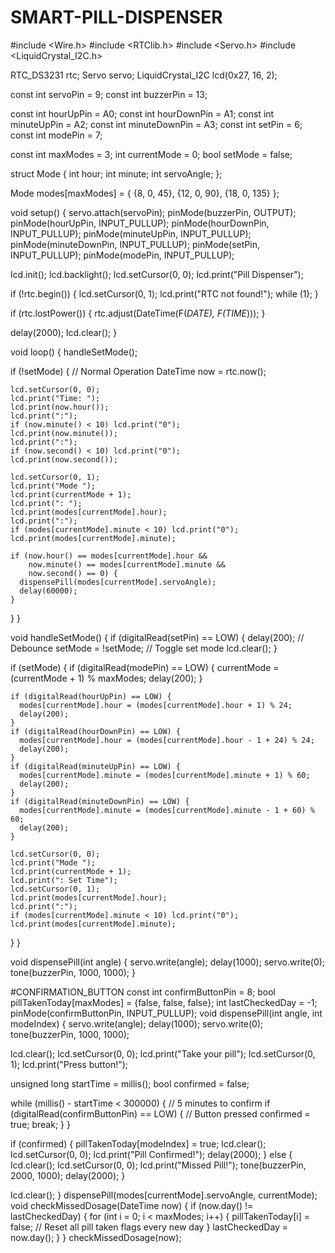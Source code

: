 # SMART-PILL-DISPENSER
#include <Wire.h>
#include <RTClib.h>
#include <Servo.h>
#include <LiquidCrystal_I2C.h>

RTC_DS3231 rtc;
Servo servo;
LiquidCrystal_I2C lcd(0x27, 16, 2);

const int servoPin = 9;
const int buzzerPin = 13;

const int hourUpPin = A0;
const int hourDownPin = A1;
const int minuteUpPin = A2;
const int minuteDownPin = A3;
const int setPin = 6;
const int modePin = 7;

const int maxModes = 3;
int currentMode = 0;
bool setMode = false;

struct Mode {
  int hour;
  int minute;
  int servoAngle;
};

Mode modes[maxModes] = {
  {8, 0, 45},
  {12, 0, 90},
  {18, 0, 135}
};

void setup() {
  servo.attach(servoPin);
  pinMode(buzzerPin, OUTPUT);
  pinMode(hourUpPin, INPUT_PULLUP);
  pinMode(hourDownPin, INPUT_PULLUP);
  pinMode(minuteUpPin, INPUT_PULLUP);
  pinMode(minuteDownPin, INPUT_PULLUP);
  pinMode(setPin, INPUT_PULLUP);
  pinMode(modePin, INPUT_PULLUP);

  lcd.init();
  lcd.backlight();
  lcd.setCursor(0, 0);
  lcd.print("Pill Dispenser");

  if (!rtc.begin()) {
    lcd.setCursor(0, 1);
    lcd.print("RTC not found!");
    while (1);
  }

  if (rtc.lostPower()) {
    rtc.adjust(DateTime(F(_DATE), F(TIME_)));
  }

  delay(2000);
  lcd.clear();
}

void loop() {
  handleSetMode();

  if (!setMode) {  // Normal Operation
    DateTime now = rtc.now();

    lcd.setCursor(0, 0);
    lcd.print("Time: ");
    lcd.print(now.hour());
    lcd.print(":");
    if (now.minute() < 10) lcd.print("0");
    lcd.print(now.minute());
    lcd.print(":");
    if (now.second() < 10) lcd.print("0");
    lcd.print(now.second());

    lcd.setCursor(0, 1);
    lcd.print("Mode ");
    lcd.print(currentMode + 1);
    lcd.print(": ");
    lcd.print(modes[currentMode].hour);
    lcd.print(":");
    if (modes[currentMode].minute < 10) lcd.print("0");
    lcd.print(modes[currentMode].minute);

    if (now.hour() == modes[currentMode].hour &&
        now.minute() == modes[currentMode].minute &&
        now.second() == 0) {
      dispensePill(modes[currentMode].servoAngle);
      delay(60000);
    }
  }
}

void handleSetMode() {
  if (digitalRead(setPin) == LOW) {
    delay(200);  // Debounce
    setMode = !setMode; // Toggle set mode
    lcd.clear();
  }

  if (setMode) {
    if (digitalRead(modePin) == LOW) {
      currentMode = (currentMode + 1) % maxModes;
      delay(200);
    }

    if (digitalRead(hourUpPin) == LOW) {
      modes[currentMode].hour = (modes[currentMode].hour + 1) % 24;
      delay(200);
    }
    if (digitalRead(hourDownPin) == LOW) {
      modes[currentMode].hour = (modes[currentMode].hour - 1 + 24) % 24;
      delay(200);
    }
    if (digitalRead(minuteUpPin) == LOW) {
      modes[currentMode].minute = (modes[currentMode].minute + 1) % 60;
      delay(200);
    }
    if (digitalRead(minuteDownPin) == LOW) {
      modes[currentMode].minute = (modes[currentMode].minute - 1 + 60) % 60;
      delay(200);
    }

    lcd.setCursor(0, 0);
    lcd.print("Mode ");
    lcd.print(currentMode + 1);
    lcd.print(": Set Time");
    lcd.setCursor(0, 1);
    lcd.print(modes[currentMode].hour);
    lcd.print(":");
    if (modes[currentMode].minute < 10) lcd.print("0");
    lcd.print(modes[currentMode].minute);
  }
}

void dispensePill(int angle) {
  servo.write(angle);
  delay(1000);
  servo.write(0);
  tone(buzzerPin, 1000, 1000);
}

#CONFIRMATION_BUTTON
const int confirmButtonPin = 8; 
bool pillTakenToday[maxModes] = {false, false, false}; 
int lastCheckedDay = -1;
pinMode(confirmButtonPin, INPUT_PULLUP); 
void dispensePill(int angle, int modeIndex) {
  servo.write(angle);
  delay(1000);
  servo.write(0);
  tone(buzzerPin, 1000, 1000);

  lcd.clear();
  lcd.setCursor(0, 0);
  lcd.print("Take your pill");
  lcd.setCursor(0, 1);
  lcd.print("Press button!");

  unsigned long startTime = millis();
  bool confirmed = false;

  while (millis() - startTime < 300000) { // 5 minutes to confirm
    if (digitalRead(confirmButtonPin) == LOW) { // Button pressed
      confirmed = true;
      break;
    }
  }

  if (confirmed) {
    pillTakenToday[modeIndex] = true;
    lcd.clear();
    lcd.setCursor(0, 0);
    lcd.print("Pill Confirmed!");
    delay(2000);
  } else {
    lcd.clear();
    lcd.setCursor(0, 0);
    lcd.print("Missed Pill!");
    tone(buzzerPin, 2000, 1000);
    delay(2000);
  }

  lcd.clear();
}
dispensePill(modes[currentMode].servoAngle, currentMode);
void checkMissedDosage(DateTime now) {
  if (now.day() != lastCheckedDay) {
    for (int i = 0; i < maxModes; i++) {
      pillTakenToday[i] = false; // Reset all pill taken flags every new day
    }
    lastCheckedDay = now.day();
  }
}
checkMissedDosage(now);



